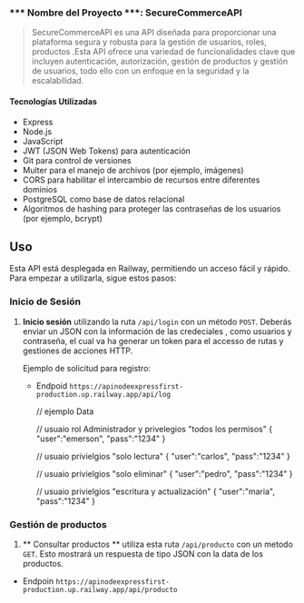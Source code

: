 ### *** Nombre del Proyecto ***: SecureCommerceAPI

>SecureCommerceAPI es una API diseñada para proporcionar una plataforma segura y robusta para la gestión de usuarios, roles, productos .Esta API ofrece una variedad de funcionalidades clave que incluyen autenticación, autorización, gestión de productos y gestión de usuarios, todo ello con un enfoque en la seguridad y la escalabilidad. 


#### Tecnologías Utilizadas
- Express
- Node.js
- JavaScript
- JWT (JSON Web Tokens) para autenticación
- Git para control de versiones
- Multer para el manejo de archivos (por ejemplo, imágenes)
- CORS para habilitar el intercambio de recursos entre diferentes dominios
- PostgreSQL como base de datos relacional
- Algoritmos de hashing para proteger las contraseñas de los usuarios (por ejemplo, bcrypt)

## Uso
Esta API está desplegada en Railway, permitiendo un acceso fácil y rápido. Para empezar a utilizarla, sigue estos pasos:

### Inicio de Sesión
1. **Inicio sesión** utilizando la ruta `/api/login` con un método `POST`. Deberás enviar un JSON con la información de las credeciales , como usuarios y contraseña, el cual va ha generar un token para el accesso de rutas y gestiones de acciones HTTP.


   Ejemplo de solicitud para registro:
   - Endpoid `https://apinodeexpressfirst-production.up.railway.app/api/log`
   
   
  
	 // ejemplo Data
	 
	 // usuaio rol Administrador y privelegios "todos los permisos"
	 	{
	 		"user":"emerson",
			"pass":"1234"
		 }
		 
	 // usuaio privielgios "solo lectura"
	 	{
	 		"user":"carlos",
			"pass":"1234"
		 }
		 
	 // usuaio privielgios "solo eliminar"
	 	{
	 		"user":"pedro",
			"pass":"1234"
		 }
		 
	 // usuaio privielgios "escritura y actualización"
	 	{
	 		"user":"maria",
			"pass":"1234"
		 }
   

### Gestión de productos
1. ** Consultar productos ** utiliza esta ruta `/api/producto` con un metodo `GET`. Esto mostrará un respuesta de tipo JSON con la data de los productos.

- Endpoin `https://apinodeexpressfirst-production.up.railway.app/api/producto`


